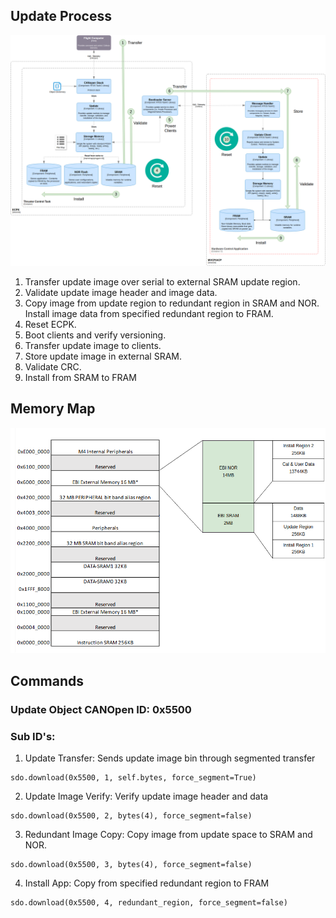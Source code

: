 ## Update Process
![Update Process](UpdateProcess.png)
1. Transfer update image over serial to external SRAM update region.
2. Validate update image header and image data.
3. Copy image from update region to redundant region in SRAM and NOR.
Install image data from specified redundant region to FRAM.
4. Reset ECPK.
5. Boot clients and verify versioning.
6. Transfer update image to clients. 
7. Store update image in external SRAM.
8. Validate CRC.
9. Install from SRAM to FRAM

## Memory Map
![Memory Map](MemMap.png)

## Commands
### Update Object CANOpen ID: 0x5500
### Sub ID's:
1. Update Transfer: Sends update image bin through segmented transfer
```
sdo.download(0x5500, 1, self.bytes, force_segment=True)
```

2. Update Image Verify: Verify update image header and data
```
sdo.download(0x5500, 2, bytes(4), force_segment=false) 
```

3. Redundant Image Copy: Copy image from update space to SRAM and NOR.
```
sdo.download(0x5500, 3, bytes(4), force_segment=false) 
```

4. Install App: Copy from specified redundant region to FRAM
```
sdo.download(0x5500, 4, redundant_region, force_segment=false) 
```

